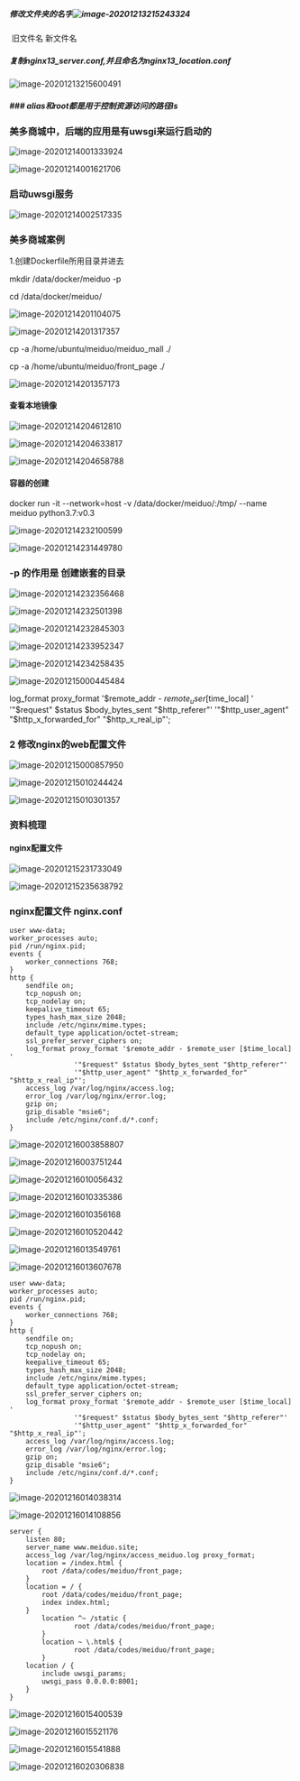 ##### 修改文件夹的名字![image-20201213215243324](C:\Users\詹志莲\AppData\Roaming\Typora\typora-user-images\image-20201213215243324.png)

​																			旧文件名       			 新文件名

#####  复制nginx13_server.conf,并且命名为nginx13_location.conf 

![image-20201213215600491](C:\Users\詹志莲\AppData\Roaming\Typora\typora-user-images\image-20201213215600491.png)

##### ### alias和root都是用于控制资源访问的路径ls

 

### 美多商城中，后端的应用是有uwsgi来运行启动的

![image-20201214001333924](C:\Users\詹志莲\AppData\Roaming\Typora\typora-user-images\image-20201214001333924.png)

![image-20201214001621706](C:\Users\詹志莲\AppData\Roaming\Typora\typora-user-images\image-20201214001621706.png)

### 启动uwsgi服务

![image-20201214002517335](C:\Users\詹志莲\AppData\Roaming\Typora\typora-user-images\image-20201214002517335.png)

### 美多商城案例

1.创建Dockerfile所用目录并进去

mkdir /data/docker/meiduo -p

 cd /data/docker/meiduo/

![image-20201214201104075](C:\Users\詹志莲\AppData\Roaming\Typora\typora-user-images\image-20201214201104075.png)

![image-20201214201317357](C:\Users\詹志莲\AppData\Roaming\Typora\typora-user-images\image-20201214201317357.png)

cp -a /home/ubuntu/meiduo/meiduo_mall ./

cp -a /home/ubuntu/meiduo/front_page ./

![image-20201214201357173](C:\Users\詹志莲\AppData\Roaming\Typora\typora-user-images\image-20201214201357173.png)

#### 查看本地镜像

![image-20201214204612810](C:\Users\詹志莲\AppData\Roaming\Typora\typora-user-images\image-20201214204612810.png)

![image-20201214204633817](C:\Users\詹志莲\AppData\Roaming\Typora\typora-user-images\image-20201214204633817.png)

![image-20201214204658788](C:\Users\詹志莲\AppData\Roaming\Typora\typora-user-images\image-20201214204658788.png)

#### 容器的创建

docker run -it --network=host -v /data/docker/meiduo/:/tmp/ --name meiduo python3.7:v0.3

![image-20201214232100599](C:\Users\詹志莲\AppData\Roaming\Typora\typora-user-images\image-20201214232100599.png)

![image-20201214231449780](C:\Users\詹志莲\AppData\Roaming\Typora\typora-user-images\image-20201214231449780.png)

 ### -p 的作用是 创建嵌套的目录

![image-20201214232356468](C:\Users\詹志莲\AppData\Roaming\Typora\typora-user-images\image-20201214232356468.png)

![image-20201214232501398](C:\Users\詹志莲\AppData\Roaming\Typora\typora-user-images\image-20201214232501398.png)

![image-20201214232845303](C:\Users\詹志莲\AppData\Roaming\Typora\typora-user-images\image-20201214232845303.png)

![image-20201214233952347](C:\Users\詹志莲\AppData\Roaming\Typora\typora-user-images\image-20201214233952347.png)

![image-20201214234258435](C:\Users\詹志莲\AppData\Roaming\Typora\typora-user-images\image-20201214234258435.png)

![image-20201215000445484](C:\Users\詹志莲\AppData\Roaming\Typora\typora-user-images\image-20201215000445484.png)

log_format proxy_format '$remote_addr - $remote_user [$time_local] ' '"$request" $status $body_bytes_sent "$http_referer"' '"$http_user_agent" "$http_x_forwarded_for" "$http_x_real_ip"';

### 2 修改nginx的web配置文件

![image-20201215000857950](C:\Users\詹志莲\AppData\Roaming\Typora\typora-user-images\image-20201215000857950.png)

![image-20201215010244424](C:\Users\詹志莲\AppData\Roaming\Typora\typora-user-images\image-20201215010244424.png)

![image-20201215010301357](C:\Users\詹志莲\AppData\Roaming\Typora\typora-user-images\image-20201215010301357.png)

### 资料梳理

#### nginx配置文件

![image-20201215231733049](C:\Users\詹志莲\AppData\Roaming\Typora\typora-user-images\image-20201215231733049.png)

![image-20201215235638792](C:\Users\詹志莲\AppData\Roaming\Typora\typora-user-images\image-20201215235638792.png)

### nginx配置文件 nginx.conf

```
user www-data;
worker_processes auto;
pid /run/nginx.pid;
events {
	worker_connections 768;
}
http {
	sendfile on;
	tcp_nopush on;
	tcp_nodelay on;
	keepalive_timeout 65;
	types_hash_max_size 2048;
	include /etc/nginx/mime.types;
	default_type application/octet-stream;
	ssl_prefer_server_ciphers on;
	log_format proxy_format '$remote_addr - $remote_user [$time_local] '
                '"$request" $status $body_bytes_sent "$http_referer"'
                '"$http_user_agent" "$http_x_forwarded_for" "$http_x_real_ip"';
	access_log /var/log/nginx/access.log;
	error_log /var/log/nginx/error.log;
	gzip on;
	gzip_disable "msie6";
	include /etc/nginx/conf.d/*.conf;
}
```

![image-20201216003858807](C:\Users\詹志莲\AppData\Roaming\Typora\typora-user-images\image-20201216003858807.png)

![image-20201216003751244](C:\Users\詹志莲\AppData\Roaming\Typora\typora-user-images\image-20201216003751244.png)

![image-20201216010056432](C:\Users\詹志莲\AppData\Roaming\Typora\typora-user-images\image-20201216010056432.png)

![image-20201216010335386](C:\Users\詹志莲\AppData\Roaming\Typora\typora-user-images\image-20201216010335386.png)

![image-20201216010356168](C:\Users\詹志莲\AppData\Roaming\Typora\typora-user-images\image-20201216010356168.png)

![image-20201216010520442](C:\Users\詹志莲\AppData\Roaming\Typora\typora-user-images\image-20201216010520442.png)

![image-20201216013549761](C:\Users\詹志莲\AppData\Roaming\Typora\typora-user-images\image-20201216013549761.png)

![image-20201216013607678](C:\Users\詹志莲\AppData\Roaming\Typora\typora-user-images\image-20201216013607678.png)

```
user www-data;
worker_processes auto;
pid /run/nginx.pid;
events {
	worker_connections 768;
}
http {
	sendfile on;
	tcp_nopush on;
	tcp_nodelay on;
	keepalive_timeout 65;
	types_hash_max_size 2048;
	include /etc/nginx/mime.types;
	default_type application/octet-stream;
	ssl_prefer_server_ciphers on;
	log_format proxy_format '$remote_addr - $remote_user [$time_local] '
                '"$request" $status $body_bytes_sent "$http_referer"'
                '"$http_user_agent" "$http_x_forwarded_for" "$http_x_real_ip"';
	access_log /var/log/nginx/access.log;
	error_log /var/log/nginx/error.log;
	gzip on;
	gzip_disable "msie6";
	include /etc/nginx/conf.d/*.conf;
}
```



![image-20201216014038314](C:\Users\詹志莲\AppData\Roaming\Typora\typora-user-images\image-20201216014038314.png)

![image-20201216014108856](C:\Users\詹志莲\AppData\Roaming\Typora\typora-user-images\image-20201216014108856.png)

```
server {
	listen 80;
	server_name www.meiduo.site;
	access_log /var/log/nginx/access_meiduo.log proxy_format;
 	location = /index.html {
		root /data/codes/meiduo/front_page;
	}
	location = / {
		root /data/codes/meiduo/front_page;
		index index.html;
	}
        location ^~ /static {
                root /data/codes/meiduo/front_page;
        }
        location ~ \.html$ {
                root /data/codes/meiduo/front_page;
        }
	location / {
		include uwsgi_params;
		uwsgi_pass 0.0.0.0:8001;
	}
}

```

![image-20201216015400539](C:\Users\詹志莲\AppData\Roaming\Typora\typora-user-images\image-20201216015400539.png)

![image-20201216015521176](C:\Users\詹志莲\AppData\Roaming\Typora\typora-user-images\image-20201216015521176.png)

![image-20201216015541888](C:\Users\詹志莲\AppData\Roaming\Typora\typora-user-images\image-20201216015541888.png)

![image-20201216020306838](C:\Users\詹志莲\AppData\Roaming\Typora\typora-user-images\image-20201216020306838.png)